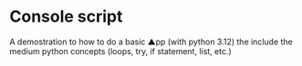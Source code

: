 # Console script
A demostration to how to do a basic ▲pp (with python 3.12) the include the medium python concepts (loops, try, if statement, list, etc.)
